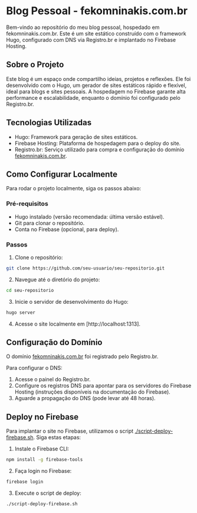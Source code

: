 # Blog Pessoal - fekomninakis.com.br

Bem-vindo ao repositório do meu blog pessoal, hospedado em fekomninakis.com.br. Este é um site estático construído com o framework Hugo, configurado com DNS via Registro.br e implantado no Firebase Hosting.

## Sobre o Projeto

Este blog é um espaço onde compartilho ideias, projetos e reflexões. Ele foi desenvolvido com o Hugo, um gerador de sites estáticos rápido e flexível, ideal para blogs e sites pessoais. A hospedagem no Firebase garante alta performance e escalabilidade, enquanto o domínio foi configurado pelo Registro.br.


## Tecnologias Utilizadas

- Hugo: Framework para geração de sites estáticos.
- Firebase Hosting: Plataforma de hospedagem para o deploy do site.
- Registro.br: Serviço utilizado para compra e configuração do domínio [fekomninakis.com.br](https://fekomninakis.com.br).

## Como Configurar Localmente
Para rodar o projeto localmente, siga os passos abaixo:

### Pré-requisitos

- Hugo instalado (versão recomendada: última versão estável).
- Git para clonar o repositório.
- Conta no Firebase (opcional, para deploy).

### Passos

1. Clone o repositório:
```bash
git clone https://github.com/seu-usuario/seu-repositorio.git
```


2. Navegue até o diretório do projeto:
```bash
cd seu-repositorio
```

3. Inicie o servidor de desenvolvimento do Hugo:
```bash
hugo server
```

4. Acesse o site localmente em [http://localhost:1313].


## Configuração do Domínio

O domínio [fekomninakis.com.br](https://fekomninakis.com.br) foi registrado pelo Registro.br. 

Para configurar o DNS:

1. Acesse o painel do Registro.br.
2. Configure os registros DNS para apontar para os servidores do Firebase Hosting (instruções disponíveis na documentação do Firebase).
3. Aguarde a propagação do DNS (pode levar até 48 horas).

## Deploy no Firebase
Para implantar o site no Firebase, utilizamos o script [./script-deploy-firebase.sh](/fekomninakis/script-deploy-firebase.sh). Siga estas etapas:

1. Instale o Firebase CLI:
```bash
npm install -g firebase-tools
```

2. Faça login no Firebase:
```bash
firebase login
```

3. Execute o script de deploy:
```bash
./script-deploy-firebase.sh
```


